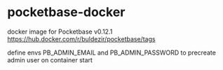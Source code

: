 # pocketbase-docker
docker image for Pocketbase v0.12.1 https://hub.docker.com/r/buldezir/pocketbase/tags

define envs PB_ADMIN_EMAIL and PB_ADMIN_PASSWORD to precreate admin user on container start